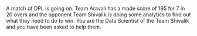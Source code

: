 A match of DPL is going on. Team Aravali has a made score of 195 for 7 in 20 overs and the opponent Team Shivalik is doing some analytics to find out what they need to do to win. You are the Data Scientist of the Team Shivalik and you have been asked to help them.